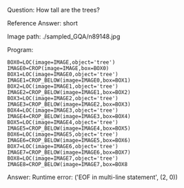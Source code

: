 Question: How tall are the trees?

Reference Answer: short

Image path: ./sampled_GQA/n89148.jpg

Program:

```
BOX0=LOC(image=IMAGE,object='tree')
IMAGE0=CROP(image=IMAGE,box=BOX0)
BOX1=LOC(image=IMAGE0,object='tree')
IMAGE1=CROP_BELOW(image=IMAGE0,box=BOX1)
BOX2=LOC(image=IMAGE1,object='tree')
IMAGE2=CROP_BELOW(image=IMAGE1,box=BOX2)
BOX3=LOC(image=IMAGE2,object='tree')
IMAGE3=CROP_BELOW(image=IMAGE2,box=BOX3)
BOX4=LOC(image=IMAGE3,object='tree')
IMAGE4=CROP_BELOW(image=IMAGE3,box=BOX4)
BOX5=LOC(image=IMAGE4,object='tree')
IMAGE5=CROP_BELOW(image=IMAGE4,box=BOX5)
BOX6=LOC(image=IMAGE5,object='tree')
IMAGE6=CROP_BELOW(image=IMAGE5,box=BOX6)
BOX7=LOC(image=IMAGE6,object='tree')
IMAGE7=CROP_BELOW(image=IMAGE6,box=BOX7)
BOX8=LOC(image=IMAGE7,object='tree')
IMAGE8=CROP_BELOW(image=IMAGE7,box=BOX8
```
Answer: Runtime error: ('EOF in multi-line statement', (2, 0))

